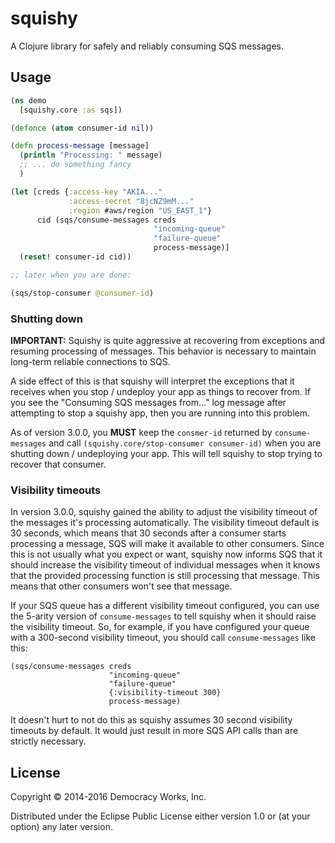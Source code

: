 # squishy

A Clojure library for safely and reliably consuming SQS messages.

## Usage

```clj
(ns demo
  [squishy.core :as sqs])

(defonce (atom consumer-id nil))

(defn process-message [message]
  (println "Processing: " message)
  ;; ... do something fancy
  )

(let [creds {:access-key "AKIA..."
             :access-secret "8jcNZ9mM..."
             :region #aws/region "US_EAST_1"}
      cid (sqs/consume-messages creds
                                "incoming-queue"
                                "failure-queue"
                                process-message)]
  (reset! consumer-id cid))

;; later when you are done:

(sqs/stop-consumer @consumer-id)
```

### Shutting down

**IMPORTANT:** Squishy is quite aggressive at recovering from exceptions and
resuming processing of messages. This behavior is necessary to maintain 
long-term reliable connections to SQS.

A side effect of this is that squishy will interpret the exceptions that it 
receives when you stop / undeploy your app as things to recover from. If you
see the "Consuming SQS messages from..." log message after attempting to stop a
squishy app, then you are running into this problem.

As of version 3.0.0, you **MUST** keep the `consmer-id` returned by 
`consume-messages` and call `(squishy.core/stop-consumer consumer-id)` when
you are shutting down / undeploying your app. This will tell squishy to stop
trying to recover that consumer.

### Visibility timeouts

In version 3.0.0, squishy gained the ability to adjust the visibility timeout
of the messages it's processing automatically. The visibility timeout default
is 30 seconds, which means that 30 seconds after a consumer starts processing a
message, SQS will make it available to other consumers. Since this is not 
usually what you expect or want, squishy now informs SQS that it should 
increase the visibility timeout of individual messages when it knows that the
provided processing function is still processing that message. This means that
other consumers won't see that message.

If your SQS queue has a different visibility timeout configured, you can use
the 5-arity version of `consume-messages` to tell squishy when it should raise
the visibility timeout. So, for example, if you have configured your queue with
a 300-second visibility timeout, you should call `consume-messages` like this:

```
(sqs/consume-messages creds
                      "incoming-queue"
                      "failure-queue"
                      {:visibility-timeout 300}
                      process-message)
```

It doesn't hurt to not do this as squishy assumes 30 second visibility timeouts
by default. It would just result in more SQS API calls than are strictly
necessary.

## License

Copyright © 2014-2016 Democracy Works, Inc.

Distributed under the Eclipse Public License either version 1.0 or (at
your option) any later version.
